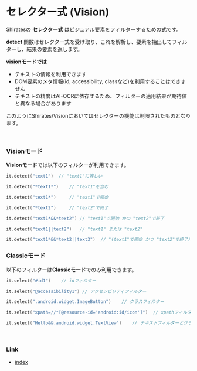 # セレクター式 (Vision)

Shiratesの **セレクター式** はビジュアル要素をフィルターするための式です。

**detect** 関数はセレクター式を受け取り、これを解析し、要素を抽出してフィルターし、結果の要素を返します。

**visionモードでは**

- テキストの情報を利用できます
- DOM要素のメタ情報(id, accessibility, classなど)を利用することはできません
- テキストの精度はAI-OCRに依存するため、フィルターの適用結果が期待値と異なる場合があります

このようにShirates/Visionにおいてはセレクターの機能は制限されたものとなります。

<br>

### Visionモード

**Visionモード**では以下のフィルターが利用できます。

```kotlin
it.detect("text1")  // "text1"に等しい

it.detect("*text1*")    // "text1"を含む

it.detect("text1*")     // "text1"で開始

it.detect("*text2")     // "text2"で終了

it.detect("text1*&&*text2") // "text1"で開始 かつ "text2"で終了

it.detect("text1||text2")   // "text1" または "text2"

it.detect("text1*&&*text2||text3")  // "(text1"で開始 かつ "text2"で終了) または "text3"に等しい
```

### Classicモード

以下のフィルターは**Classicモード**でのみ利用できます。

```kotlin
it.select("#id1")    // idフィルター

it.select("@accessibility1") // アクセシビリティフィルター

it.select(".android.widget.ImageButton")    // クラスフィルター

it.select("xpath=//*[@resource-id='android:id/icon']")  // xpathフィルター

it.select("Hello&&.android.widget.TextView")    // テキストフィルターとクラスフィルターを"&&"(and)演算子で結合
```

<br>

### Link

- [index](../../../index_ja.md)
